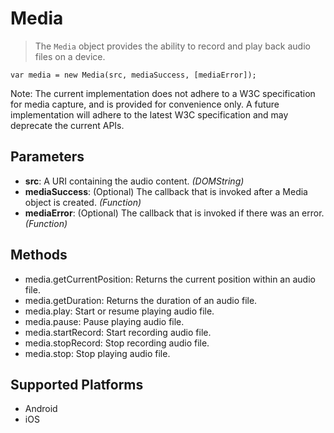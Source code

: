 Media
=====

> The `Media` object provides the ability to record and play back audio files on a device. 

    var media = new Media(src, mediaSuccess, [mediaError]);


Note: The current implementation does not adhere to a W3C specification for media capture, and is provided for convenience only.  A future implementation will adhere to the latest W3C specification and may deprecate the current APIs.

Parameters
----------

- __src__: A URI containing the audio content. _(DOMString)_
- __mediaSuccess__: (Optional) The callback that is invoked after a Media object is created. _(Function)_
- __mediaError__: (Optional) The callback that is invoked if there was an error. _(Function)_

Methods
-------

- media.getCurrentPosition: Returns the current position within an audio file.
- media.getDuration: Returns the duration of an audio file.
- media.play: Start or resume playing audio file.
- media.pause: Pause playing audio file.
- media.startRecord: Start recording audio file.
- media.stopRecord: Stop recording audio file.
- media.stop: Stop playing audio file.

Supported Platforms
-------------------

- Android
- iOS
